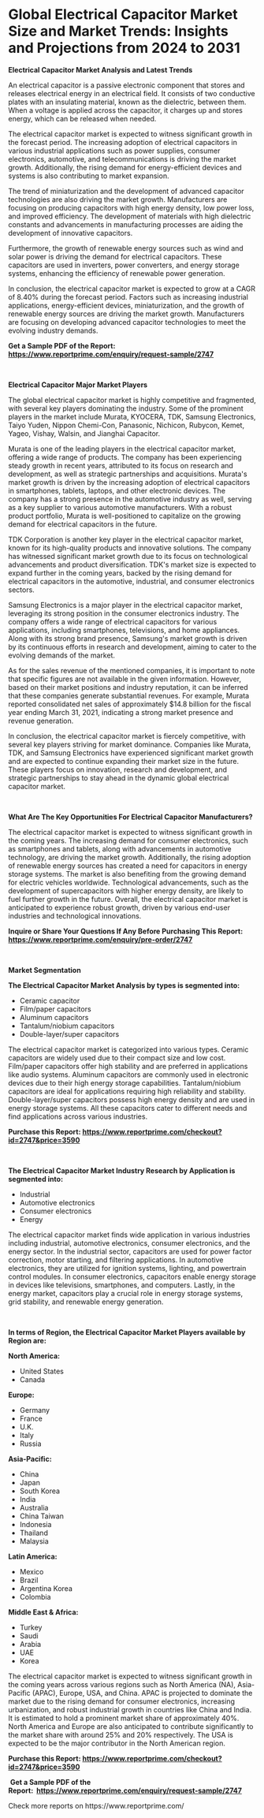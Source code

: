 <p><h1>Global Electrical Capacitor Market Size and Market Trends: Insights and Projections from 2024 to 2031</h1></p><p><strong>Electrical Capacitor Market Analysis and Latest Trends</strong></p>
<p><p>An electrical capacitor is a passive electronic component that stores and releases electrical energy in an electrical field. It consists of two conductive plates with an insulating material, known as the dielectric, between them. When a voltage is applied across the capacitor, it charges up and stores energy, which can be released when needed.</p><p>The electrical capacitor market is expected to witness significant growth in the forecast period. The increasing adoption of electrical capacitors in various industrial applications such as power supplies, consumer electronics, automotive, and telecommunications is driving the market growth. Additionally, the rising demand for energy-efficient devices and systems is also contributing to market expansion.</p><p>The trend of miniaturization and the development of advanced capacitor technologies are also driving the market growth. Manufacturers are focusing on producing capacitors with high energy density, low power loss, and improved efficiency. The development of materials with high dielectric constants and advancements in manufacturing processes are aiding the development of innovative capacitors.</p><p>Furthermore, the growth of renewable energy sources such as wind and solar power is driving the demand for electrical capacitors. These capacitors are used in inverters, power converters, and energy storage systems, enhancing the efficiency of renewable power generation.</p><p>In conclusion, the electrical capacitor market is expected to grow at a CAGR of 8.40% during the forecast period. Factors such as increasing industrial applications, energy-efficient devices, miniaturization, and the growth of renewable energy sources are driving the market growth. Manufacturers are focusing on developing advanced capacitor technologies to meet the evolving industry demands.</p></p>
<p><strong>Get a Sample PDF of the Report:&nbsp; <a href="https://www.reportprime.com/enquiry/request-sample/2747">https://www.reportprime.com/enquiry/request-sample/2747</a></strong></p>
<p>&nbsp;</p>
<p><strong>Electrical Capacitor Major Market Players</strong></p>
<p><p>The global electrical capacitor market is highly competitive and fragmented, with several key players dominating the industry. Some of the prominent players in the market include Murata, KYOCERA, TDK, Samsung Electronics, Taiyo Yuden, Nippon Chemi-Con, Panasonic, Nichicon, Rubycon, Kemet, Yageo, Vishay, Walsin, and Jianghai Capacitor.</p><p>Murata is one of the leading players in the electrical capacitor market, offering a wide range of products. The company has been experiencing steady growth in recent years, attributed to its focus on research and development, as well as strategic partnerships and acquisitions. Murata's market growth is driven by the increasing adoption of electrical capacitors in smartphones, tablets, laptops, and other electronic devices. The company has a strong presence in the automotive industry as well, serving as a key supplier to various automotive manufacturers. With a robust product portfolio, Murata is well-positioned to capitalize on the growing demand for electrical capacitors in the future.</p><p>TDK Corporation is another key player in the electrical capacitor market, known for its high-quality products and innovative solutions. The company has witnessed significant market growth due to its focus on technological advancements and product diversification. TDK's market size is expected to expand further in the coming years, backed by the rising demand for electrical capacitors in the automotive, industrial, and consumer electronics sectors.</p><p>Samsung Electronics is a major player in the electrical capacitor market, leveraging its strong position in the consumer electronics industry. The company offers a wide range of electrical capacitors for various applications, including smartphones, televisions, and home appliances. Along with its strong brand presence, Samsung's market growth is driven by its continuous efforts in research and development, aiming to cater to the evolving demands of the market.</p><p>As for the sales revenue of the mentioned companies, it is important to note that specific figures are not available in the given information. However, based on their market positions and industry reputation, it can be inferred that these companies generate substantial revenues. For example, Murata reported consolidated net sales of approximately $14.8 billion for the fiscal year ending March 31, 2021, indicating a strong market presence and revenue generation.</p><p>In conclusion, the electrical capacitor market is fiercely competitive, with several key players striving for market dominance. Companies like Murata, TDK, and Samsung Electronics have experienced significant market growth and are expected to continue expanding their market size in the future. These players focus on innovation, research and development, and strategic partnerships to stay ahead in the dynamic global electrical capacitor market.</p></p>
<p>&nbsp;</p>
<p><strong>What Are The Key Opportunities For Electrical Capacitor Manufacturers?</strong></p>
<p><p>The electrical capacitor market is expected to witness significant growth in the coming years. The increasing demand for consumer electronics, such as smartphones and tablets, along with advancements in automotive technology, are driving the market growth. Additionally, the rising adoption of renewable energy sources has created a need for capacitors in energy storage systems. The market is also benefiting from the growing demand for electric vehicles worldwide. Technological advancements, such as the development of supercapacitors with higher energy density, are likely to fuel further growth in the future. Overall, the electrical capacitor market is anticipated to experience robust growth, driven by various end-user industries and technological innovations.</p></p>
<p><strong>Inquire or Share Your Questions If Any Before Purchasing This Report: <a href="https://www.reportprime.com/enquiry/pre-order/2747">https://www.reportprime.com/enquiry/pre-order/2747</a></strong></p>
<p>&nbsp;</p>
<p><strong>Market Segmentation</strong></p>
<p><strong>The Electrical Capacitor Market Analysis by types is segmented into:</strong></p>
<p><ul><li>Ceramic capacitor</li><li>Film/paper capacitors</li><li>Aluminum capacitors</li><li>Tantalum/niobium capacitors</li><li>Double-layer/super capacitors</li></ul></p>
<p><p>The electrical capacitor market is categorized into various types. Ceramic capacitors are widely used due to their compact size and low cost. Film/paper capacitors offer high stability and are preferred in applications like audio systems. Aluminum capacitors are commonly used in electronic devices due to their high energy storage capabilities. Tantalum/niobium capacitors are ideal for applications requiring high reliability and stability. Double-layer/super capacitors possess high energy density and are used in energy storage systems. All these capacitors cater to different needs and find applications across various industries.</p></p>
<p><strong>Purchase this Report:&nbsp;<a href="https://www.reportprime.com/checkout?id=2747&price=3590">https://www.reportprime.com/checkout?id=2747&price=3590</a></strong></p>
<p>&nbsp;</p>
<p><strong>The Electrical Capacitor Market Industry Research by Application is segmented into:</strong></p>
<p><ul><li>Industrial</li><li>Automotive electronics</li><li>Consumer electronics</li><li>Energy</li></ul></p>
<p><p>The electrical capacitor market finds wide application in various industries including industrial, automotive electronics, consumer electronics, and the energy sector. In the industrial sector, capacitors are used for power factor correction, motor starting, and filtering applications. In automotive electronics, they are utilized for ignition systems, lighting, and powertrain control modules. In consumer electronics, capacitors enable energy storage in devices like televisions, smartphones, and computers. Lastly, in the energy market, capacitors play a crucial role in energy storage systems, grid stability, and renewable energy generation.</p></p>
<p>&nbsp;</p>
<p><strong>In terms of Region, the Electrical Capacitor Market Players available by Region are:</strong></p>
<p>
    <p> <strong> North America: </strong>
        <ul>
            <li>United States</li>
            <li>Canada</li>
        </ul>
        </p> 
    <p> <strong> Europe: </strong>
        <ul>
            <li>Germany</li>
            <li>France</li>
            <li>U.K.</li>
            <li>Italy</li>
            <li>Russia</li>
        </ul>
        </p> 
    <p> <strong> Asia-Pacific: </strong>
        <ul>
            <li>China</li>
            <li>Japan</li>
            <li>South Korea</li>
            <li>India</li>
            <li>Australia</li>
            <li>China Taiwan</li>
            <li>Indonesia</li>
            <li>Thailand</li>
            <li>Malaysia</li>
        </ul>
        </p> 
    <p> <strong> Latin America: </strong>
        <ul>
            <li>Mexico</li>
            <li>Brazil</li>
            <li>Argentina Korea</li>
            <li>Colombia</li>
        </ul>
        </p> 
    <p> <strong> Middle East & Africa: </strong>
        <ul>
            <li>Turkey</li>
            <li>Saudi</li>
            <li>Arabia</li>
            <li>UAE</li>
            <li>Korea</li>
        </ul>
    </p>
    </p>
<p><p>The electrical capacitor market is expected to witness significant growth in the coming years across various regions such as North America (NA), Asia-Pacific (APAC), Europe, USA, and China. APAC is projected to dominate the market due to the rising demand for consumer electronics, increasing urbanization, and robust industrial growth in countries like China and India. It is estimated to hold a prominent market share of approximately 40%. North America and Europe are also anticipated to contribute significantly to the market share with around 25% and 20% respectively. The USA is expected to be the major contributor in the North American region.</p></p>
<p><strong>Purchase this Report: <a href="https://www.reportprime.com/checkout?id=2747&price=3590">https://www.reportprime.com/checkout?id=2747&price=3590</a></strong></p>
<p>&nbsp;<strong>Get a Sample PDF of the Report:&nbsp;&nbsp;<a href="https://www.reportprime.com/enquiry/request-sample/2747">https://www.reportprime.com/enquiry/request-sample/2747</a></strong></p>
<p><strong></strong></p>
<p>Check more reports on https://www.reportprime.com/</p>